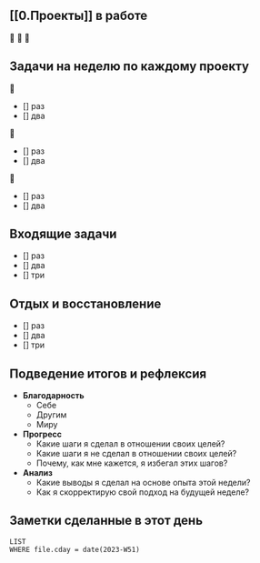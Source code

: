## [[0.Проекты]] в работе
🔴
🔴
🔴

## Задачи на неделю по каждому проекту
🔴
- [] раз
- [] два

🔴
- [] раз
- [] два

🔴
- [] раз
- [] два

## Входящие задачи
- [] раз
- [] два
- [] три

## Отдых и восстановление
- []  раз
- [] два
- [] три

## Подведение итогов и рефлексия
- **Благодарность**
	- Себе
	- Другим
	- Миру
- **Прогресс**
	- Какие шаги я сделал в отношении своих целей?
	- Какие шаги я не сделал в отношении своих целей?
	- Почему, как мне кажется, я избегал этих шагов?
- **Анализ**
	- Какие выводы я сделал на основе опыта этой недели?
	- Как я скорректирую свой подход на будущей неделе?


## Заметки сделанные в этот день
```dataview
LIST
WHERE file.cday = date(2023-W51)
```
